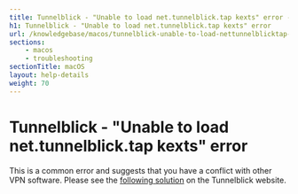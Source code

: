 ```yaml
---
title: Tunnelblick - "Unable to load net.tunnelblick.tap kexts" error - IVPN Help
h1: Tunnelblick - "Unable to load net.tunnelblick.tap kexts" error
url: /knowledgebase/macos/tunnelblick-unable-to-load-nettunnelblicktap-kexts-error/
sections:
    - macos
    - troubleshooting
sectionTitle: macOS
layout: help-details
weight: 70
---
```

# Tunnelblick - "Unable to load net.tunnelblick.tap kexts" error

This is a common error and suggests that you have a conflict with other VPN software. Please see the [following solution](https://tunnelblick.net/cCommonProblems.html#an-openvpn-log-entry-says-tunnelblick-openvpnstart-status-247-error-unable-to-load-net.tunnelblick.tun-andor-net.tunnelblick.tap-kexts-in-5-tries.-status-71) on the Tunnelblick website.
